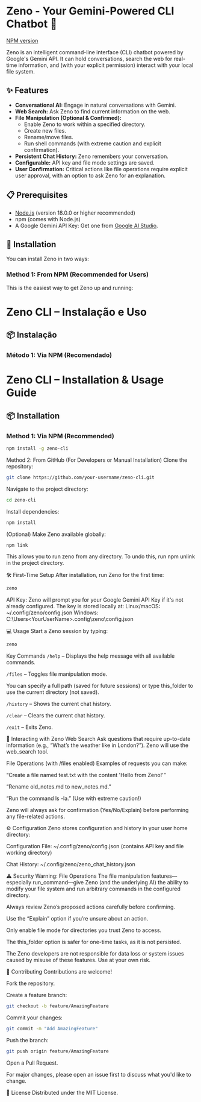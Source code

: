 # Zeno - Your Gemini-Powered CLI Chatbot 🤖

[NPM version](https://www.npmjs.com/package/@nic-wq/zeno)

Zeno is an intelligent command-line interface (CLI) chatbot powered by Google's Gemini API. It can hold conversations, search the web for real-time information, and (with your explicit permission) interact with your local file system.

## ✨ Features

*   **Conversational AI:** Engage in natural conversations with Gemini.
*   **Web Search:** Ask Zeno to find current information on the web.
*   **File Manipulation (Optional & Confirmed):**
    *   Enable Zeno to work within a specified directory.
    *   Create new files.
    *   Rename/move files.
    *   Run shell commands (with extreme caution and explicit confirmation).
*   **Persistent Chat History:** Zeno remembers your conversation.
*   **Configurable:** API key and file mode settings are saved.
*   **User Confirmation:** Critical actions like file operations require explicit user approval, with an option to ask Zeno for an explanation.

## 📋 Prerequisites

*   [Node.js](https://nodejs.org/) (version 18.0.0 or higher recommended)
*   npm (comes with Node.js)
*   A Google Gemini API Key: Get one from [Google AI Studio](https://aistudio.google.com/app/apikey).

## 🚀 Installation

You can install Zeno in two ways:

### Method 1: From NPM (Recommended for Users)

This is the easiest way to get Zeno up and running:


# Zeno CLI – Instalação e Uso

## 📦 Instalação

### Método 1: Via NPM (Recomendado)

# Zeno CLI – Installation & Usage Guide

## 📦 Installation

### Method 1: Via NPM (Recommended)

```bash
npm install -g zeno-cli
```

Method 2: From GitHub (For Developers or Manual Installation)
Clone the repository:

```bash
git clone https://github.com/your-username/zeno-cli.git
```

Navigate to the project directory:

```bash
cd zeno-cli
```

Install dependencies:

```bash
npm install
```

(Optional) Make Zeno available globally:

```bash
npm link
```

This allows you to run zeno from any directory. To undo this, run npm unlink in the project directory.

🛠️ First-Time Setup
After installation, run Zeno for the first time:

```bash
zeno
```

API Key: Zeno will prompt you for your Google Gemini API Key if it's not already configured.
The key is stored locally at:
Linux/macOS: ~/.config/zeno/config.json
Windows: C:\Users\<YourUserName>\.config\zeno\config.json

💻 Usage
Start a Zeno session by typing:

```bash
zeno
```


Key Commands
```/help``` – Displays the help message with all available commands.

```/files``` – Toggles file manipulation mode.

You can specify a full path (saved for future sessions) or type this_folder to use the current directory (not saved).

```/history``` – Shows the current chat history.

```/clear``` – Clears the current chat history.

```/exit``` – Exits Zeno.

🤖 Interacting with Zeno
Web Search
Ask questions that require up-to-date information (e.g., “What’s the weather like in London?”). Zeno will use the web_search tool.

File Operations (with /files enabled)
Examples of requests you can make:

“Create a file named test.txt with the content 'Hello from Zeno!'”

“Rename old_notes.md to new_notes.md.”

“Run the command ls -la.” (Use with extreme caution!)

Zeno will always ask for confirmation (Yes/No/Explain) before performing any file-related actions.

⚙️ Configuration
Zeno stores configuration and history in your user home directory:

Configuration File: ~/.config/zeno/config.json (contains API key and file working directory)

Chat History: ~/.config/zeno/zeno_chat_history.json

⚠️ Security Warning: File Operations
The file manipulation features—especially run_command—give Zeno (and the underlying AI) the ability to modify your file system and run arbitrary commands in the configured directory.

Always review Zeno’s proposed actions carefully before confirming.

Use the “Explain” option if you’re unsure about an action.

Only enable file mode for directories you trust Zeno to access.

The this_folder option is safer for one-time tasks, as it is not persisted.

The Zeno developers are not responsible for data loss or system issues caused by misuse of these features. Use at your own risk.

🤝 Contributing
Contributions are welcome!

Fork the repository.

Create a feature branch:

```bash
git checkout -b feature/AmazingFeature
```
Commit your changes:

```bash
git commit -m "Add AmazingFeature"
```

Push the branch:

```bash
git push origin feature/AmazingFeature
```

Open a Pull Request.

For major changes, please open an issue first to discuss what you'd like to change.

📜 License
Distributed under the MIT License.